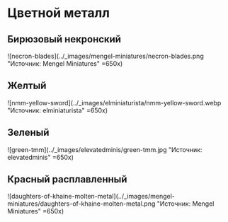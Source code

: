 # Цветной металл

## Бирюзовый некронский

![necron-blades](../_images/mengel-miniatures/necron-blades.png "Источник: Mengel Miniatures" =650x)

## Желтый

![nmm-yellow-sword](../_images/elminiaturista/nmm-yellow-sword.webp "Источник: elminiaturista" =650x)

## Зеленый

![green-tmm](../_images/elevatedminis/green-tmm.jpg "Источник: elevatedminis" =650x)

## Красный расплавленный

![daughters-of-khaine-molten-metal](../_images/mengel-miniatures/daughters-of-khaine-molten-metal.png "Источник: Mengel Miniatures" =650x)


